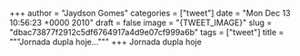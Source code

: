 
+++
author = "Jaydson Gomes"
categories = ["tweet"]
date = "Mon Dec 13 10:56:23 +0000 2010"
draft = false
image = "{TWEET_IMAGE}"
slug = "dbac73877f2912c5df6764917a4d9e07cf999a6b"
tags = ["tweet"]
title = """Jornada dupla hoje..."""
+++
Jornada dupla hoje
